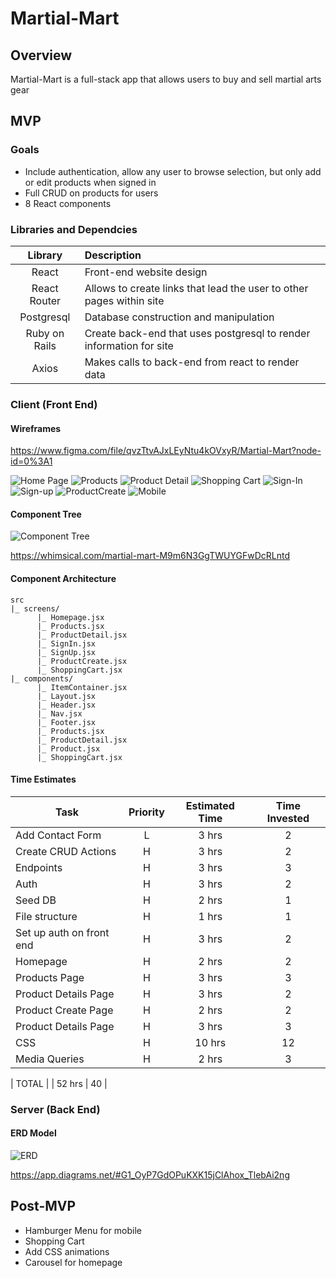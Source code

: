 # Martial-Mart

## Overview

Martial-Mart is a full-stack app that allows users to buy and sell martial arts gear

## MVP

### Goals

- Include authentication, allow any user to browse selection, but only add or edit products when signed in
- Full CRUD on products for users
- 8 React components

### Libraries and Dependcies

|    Library    | Description                                                          |
| :-----------: | :------------------------------------------------------------------- |
|     React     | Front-end website design                                             |
| React Router  | Allows to create links that lead the user to other pages within site |
|  Postgresql   | Database construction and manipulation                               |
| Ruby on Rails | Create back-end that uses postgresql to render information for site  |
|     Axios     | Makes calls to back-end from react to render data                    |

### Client (Front End)

#### Wireframes

https://www.figma.com/file/qvzTtvAJxLEyNtu4kOVxyR/Martial-Mart?node-id=0%3A1

![Home Page](assets/Home-page.png)
![Products](assets/Products.png)
![Product Detail](assets/Product-Detail.png)
![Shopping Cart](assets/Shopping-Cart.png)
![Sign-In](assets/Sign-In.png)
![Sign-up](assets/Sign-Up.png)
![ProductCreate](assets/Add-Product.png)
![Mobile](assets/Mobile.png)

#### Component Tree

![Component Tree](assets/component-tree-new.png)

https://whimsical.com/martial-mart-M9m6N3GgTWUYGFwDcRLntd

#### Component Architecture

```structure
src
|_ screens/
      |_ Homepage.jsx
      |_ Products.jsx
      |_ ProductDetail.jsx
      |_ SignIn.jsx
      |_ SignUp.jsx
      |_ ProductCreate.jsx
      |_ ShoppingCart.jsx
|_ components/
      |_ ItemContainer.jsx
      |_ Layout.jsx
      |_ Header.jsx
      |_ Nav.jsx
      |_ Footer.jsx
      |_ Products.jsx
      |_ ProductDetail.jsx
      |_ Product.jsx
      |_ ShoppingCart.jsx
```

#### Time Estimates

| Task                     | Priority | Estimated Time | Time Invested |
| ------------------------ | :------: | :------------: | :-----------: | 
| Add Contact Form         |    L     |     3 hrs      |       2        |
| Create CRUD Actions      |    H     |     3 hrs      |        2       |           
| Endpoints                |    H     |     3 hrs      |        3       |             
| Auth                     |    H     |     3 hrs      |        2       |             
| Seed DB                  |    H     |     2 hrs      |        1       |             
| File structure           |    H     |     1 hrs      |        1       |             
| Set up auth on front end |    H     |     3 hrs      |        2       |             
| Homepage                 |    H     |     2 hrs      |        2       |             
| Products Page            |    H     |     3 hrs      |        3       |             
| Product Details Page     |    H     |     3 hrs      |2  |                              
| Product Create Page      |    H     |     2 hrs      |     2     |             
| Product Details Page     |    H     |     3 hrs      |    3 |                        
| CSS                      |    H     |     10 hrs     |        12       |             
| Media Queries            |    H     |     2 hrs      |        3       |             

| TOTAL | | 52 hrs | 40 | 

### Server (Back End)

#### ERD Model

![ERD](assets/ERD.png)

https://app.diagrams.net/#G1_OyP7GdOPuKXK15jClAhox_TlebAi2ng

## Post-MVP

- Hamburger Menu for mobile
- Shopping Cart
- Add CSS animations
- Carousel for homepage

